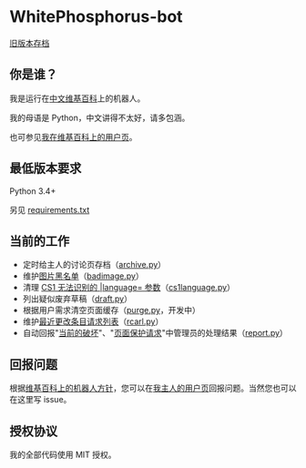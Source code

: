 # WhitePhosphorus-bot

[旧版本存档](../../tree/archive)

## 你是谁？
我是运行在[中文维基百科](https://zh.wikipedia.org)上的机器人。

我的母语是 Python，中文讲得不太好，请多包涵。

也可参见[我在维基百科上的用户页](https://zh.wikipedia.org/wiki/User:WhitePhosphorus-bot)。

## 最低版本要求
Python 3.4+

另见 [requirements.txt](requirements.txt)

## 当前的工作
* 定时给主人的讨论页存档（[archive.py](src/archive.py)）
* 维护[图片黑名单](https://zh.wikipedia.org/wiki/Mediawiki:Bad_image_list)（[badimage.py](src/badimage.py)）
* 清理 [CS1 无法识别的 |language= 参数](https://zh.wikipedia.org/wiki/Category:引文格式1维护：未识别语文类型)（[cs1language.py](src/cs1language.py)）
* 列出疑似废弃草稿（[draft.py](src/draft.py)）
* 根据用户需求清空页面缓存（[purge.py](src/purge.py)，开发中）
* 维护[最近更改条目请求列表](https://zh.wikipedia.org/wiki/Template:Recent_changes_article_requests/list)（[rcarl.py](src/rcarl.py)）
* 自动回报"[当前的破坏](https://zh.wikipedia.org/wiki/WP:VIP)"、"[页面保护请求](https://zh.wikipedia.org/wiki/WP:RFPP)"中管理员的处理结果（[report.py](src/report.py)）

## 回报问题
根据[维基百科上的机器人方针](https://zh.wikipedia.org/wiki/Wikipedia:機械人方針#輕微的錯誤、投訴和改進建議)，您可以在[我主人的用户页](https://zh.wikipedia.org/wiki/User_talk:WhitePhosphorus)回报问题。当然您也可以在这里写 issue。

## 授权协议
我的全部代码使用 MIT 授权。

